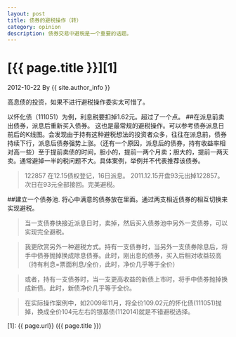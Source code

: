 ```yaml
---
layout: post
title: 债券的避税操作（转）
category: opinion
description: 债券交易中避税是一个重要的话题。
---
```


# [{{ page.title }}][1]
2012-10-22 By {{ site.author_info }}

高息债的投资，如果不进行避税操作委实太可惜了。

以怀化债（111051）为例，利息税要扣掉1.62元。超过了一个点。
##在派息前卖出债券，派息后重新买入债券。
这也是最常规的避税操作。可以参考债券派息日前后的K线图。会发现由于持有这种避税想法的投资者众多，往往在派息前，债券持续下行，派息后债券强势上涨。（还有一个原因，派息后的债券，持有收益率相对高一些）至于提前卖债的时间，胆小的，提前一两个月卖；胆大的，提前一两天卖。通常避掉一半的税问题不大。具体案例，举例并不代表推荐该债券。
> 122857 在12.15债权登记，16日派息。
> 2011.12.15开盘93元出掉122857。次日在93元全部接回。完美避税。    

##建立一个债券池.
将心中满意的债券放在里面。通过两支相近债券的相互切换来实现避税。
> 当一支债券快接近派息日时，卖掉，然后买入债券池中另外一支债券，可以实现完全避税。

>  我更欣赏另外一种避税方式。持有一支债券时，当另外一支债券除息后，将手中债券抛掉换成除息债券。此时，刚出息的债券，买入后相对收益较高（持有利息=票面利息/全价，此时，净价几乎等于全价）

> 或者，持有一支债券时，当一支更高收益的新债上市时，将手中债券抛掉换成新债。此时，新债净价几乎等于全价。

> 在实际操作案例中，如2009年11月，将全价109.02元的怀化债(111051)抛掉，换成全价104元左右的银基债(112014)就是不错避税选择。

[BeiYuu]:    http://beiyuu.com  "BeiYuu"
[1]:    {{ page.url}}  ({{ page.title }})
